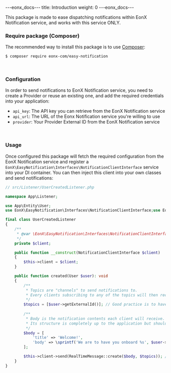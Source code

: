 ---eonx_docs---
title: Introduction
weight: 0
---eonx_docs---

This package is made to ease dispatching notifications within EonX Notification service, and works with this service 
ONLY.

### Require package (Composer)

The recommended way to install this package is to use [Composer][1]:

```bash
$ composer require eonx-com/easy-notification
```

<br>

### Configuration

In order to send notifications to EonX Notification service, you need to create a Provider or reuse an existing one,
and add the required credentials into your application:

- `api_key`: The API key you can retrieve from the EonX Notification service
- `api_url`: The URL of the Eonx Notification service you're willing to use
- `provider`: Your Provider External ID from the EonX Notification service

<br>

### Usage

Once configured this package will fetch the required configuration from the EonX Notification service and register
a `EonX\EasyNotification\Interfaces\NotificationClientInterface` service into your DI container. You can then inject
this client into your own classes and send notifications:

```php
// src/Listener/UserCreatedListener.php

namespace App\Listener;

use App\Entity\User;
use EonX\EasyNotification\Interfaces\NotificationClientInterface;use EonX\EasyNotification\Messages\RealTimeMessage;

final class UserCreatedListener
{
    /**
     * @var \EonX\EasyNotification\Interfaces\NotificationClientInterface
     */
    private $client;

    public function __construct(NotificationClientInterface $client)
    {
        $this->client = $client;
    }

    public function created(User $user): void
    {
        /**
         * Topics are "channels" to send notifications to.
         * Every clients subscribing to any of the topics will then receive the notification.
         */
        $topics = [$user->getExternalId()]; // Good practice is to have 1 topic per user
    
        /**
         * Body is the notification contents each client will receive.
         * Its structure is completely up to the application but should negotiated with subscribers.
         */ 
        $body = [
            'title' => 'Welcome!',
            'body' => \sprintf('We are to have you onboard %s', $user->getUsername()),
        ];

        $this->client->send(RealTimeMessage::create($body, $topics)); // Send real time message
    }
}
```

[1]: https://getcomposer.org/

